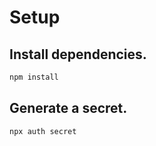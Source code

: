 # Setup

## Install dependencies.
```bash
npm install
```

## Generate a secret.
```bash
npx auth secret
```
